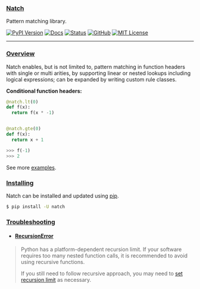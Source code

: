 ### [Natch](#)

Pattern matching library.

[![PyPI Version](https://img.shields.io/pypi/v/natch?style=flat-square)](https://pypi.org/project/natch/)
[![Docs](https://img.shields.io/badge/API-docs-blue.svg?style=flat-square)](https://natch.readthedocs.io)
[![Status](https://img.shields.io/circleci/build/github/ertgl/natch?style=flat-square&logo=circleci)](https://circleci.com/gh/ertgl/natch)
[![GitHub](https://img.shields.io/badge/vcs-GitHub-blue.svg?style=flat-square&logo=github)](https://github.com/ertgl/natch)
[![MIT License](https://img.shields.io/pypi/l/natch?style=flat-square&color=blue)](LICENSE.txt)

---


### [Overview](#overview)
<a name="overview"></a>

Natch enables, but is not limited to, pattern matching in function headers with single or multi arities, by supporting linear or nested lookups including logical expressions; can be expanded by writing custom rule classes.


**Conditional function headers:**

````python
@natch.lt(0)
def f(x):
  return f(x * -1)


@natch.gte(0)
def f(x):
  return x + 1

>>> f(-1)
>>> 2

````


See more [examples](https://natch.readthedocs.io/en/latest/guide/examples.html).


### [Installing](#installing)
<a name="installing"></a>

Natch can be installed and updated using [pip](https://pip.pypa.io/en/stable/quickstart/).

```bash
$ pip install -U natch
```


### [Troubleshooting](#troubleshooting)
<a name="troubleshooting"></a>


- #### [RecursionError](#troubleshooting--recursion-error)
<a name="troubleshooting--recursion-error"></a>

> Python has a platform-dependent recursion limit. If your software requires too many nested function calls, it is recommended to avoid using recursive functions.
> 
> If you still need to follow recursive approach, you may need to [set recursion limit](https://docs.python.org/3/library/sys.html#sys.setrecursionlimit) as necessary.

